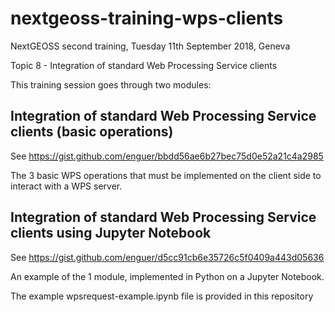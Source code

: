 # nextgeoss-training-wps-clients
NextGEOSS second training, Tuesday 11th September 2018, Geneva

Topic 8 - Integration of standard Web Processing Service clients

This training session goes through two modules:

## Integration of standard Web Processing Service clients (basic operations)

See https://gist.github.com/enguer/bbdd56ae6b27bec75d0e52a21c4a2985

The 3 basic WPS operations that must be implemented on the client side to interact with a WPS server.

## Integration of standard Web Processing Service clients using Jupyter Notebook

See https://gist.github.com/enguer/d5cc91cb6e35726c5f0409a443d05636

An example of the 1 module, implemented in Python on a Jupyter Notebook.

The example wpsrequest-example.ipynb file is provided in this repository 
